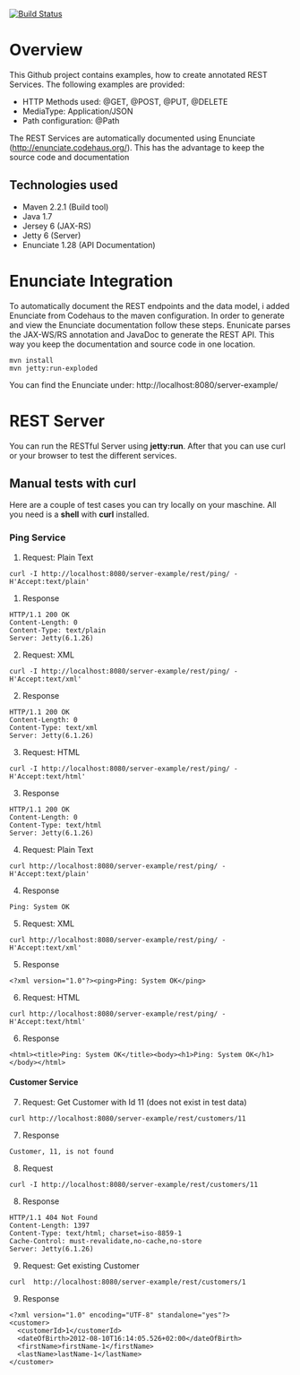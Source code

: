 [![Build Status](https://buildhive.cloudbees.com/job/marcelbirkner/job/jersey-rest-server/badge/icon)](https://buildhive.cloudbees.com/job/marcelbirkner/job/jersey-rest-server/)

# Overview

This Github project contains examples, how to create annotated REST Services. The following examples are provided:

- HTTP Methods used: @GET, @POST, @PUT, @DELETE
- MediaType: Application/JSON
- Path configuration: @Path

The REST Services are automatically documented using Enunciate (http://enunciate.codehaus.org/). 
This has the advantage to keep the source code and documentation

## Technologies used

- Maven 2.2.1 (Build tool) 
- Java 1.7
- Jersey 6 (JAX-RS)
- Jetty 6 (Server)
- Enunciate 1.28 (API Documentation)


# Enunciate Integration

To automatically document the REST endpoints and the data model, i added Enunciate from Codehaus to the maven configuration. 
In order to generate and view the Enunciate documentation follow these steps. Enunicate parses the JAX-WS/RS annotation and JavaDoc 
to generate the REST API. This way you keep the documentation and source code in one location.

```
mvn install
mvn jetty:run-exploded
```

You can find the Enunciate under: http://localhost:8080/server-example/


# REST Server

You can run the RESTful Server using <b>jetty:run</b>. After that you can use curl or your browser to test the different services.

## Manual tests with curl

Here are a couple of test cases you can try locally on your maschine. All you need is a  <b>shell</b> with <b>curl</b> installed.

### Ping Service

1. Request: Plain Text
```
curl -I http://localhost:8080/server-example/rest/ping/ -H'Accept:text/plain' 
```

1. Response
```
HTTP/1.1 200 OK
Content-Length: 0
Content-Type: text/plain
Server: Jetty(6.1.26)
```

2. Request: XML
```
curl -I http://localhost:8080/server-example/rest/ping/ -H'Accept:text/xml' 
```

2. Response
```
HTTP/1.1 200 OK
Content-Length: 0
Content-Type: text/xml
Server: Jetty(6.1.26)
```

3. Request: HTML
```
curl -I http://localhost:8080/server-example/rest/ping/ -H'Accept:text/html' 
```

3. Response
```
HTTP/1.1 200 OK
Content-Length: 0
Content-Type: text/html
Server: Jetty(6.1.26)
```

4. Request: Plain Text
```
curl http://localhost:8080/server-example/rest/ping/ -H'Accept:text/plain' 
```

4. Response
```
Ping: System OK
```

5. Request: XML
```
curl http://localhost:8080/server-example/rest/ping/ -H'Accept:text/xml' 
```

5. Response
```
<?xml version="1.0"?><ping>Ping: System OK</ping>
```

6. Request: HTML
```
curl http://localhost:8080/server-example/rest/ping/ -H'Accept:text/html' 
```

6. Response
```
<html><title>Ping: System OK</title><body><h1>Ping: System OK</h1></body></html> 
```

<h4>Customer Service</h4>

7. Request: Get Customer with Id 11 (does not exist in test data)
```
curl http://localhost:8080/server-example/rest/customers/11
```

7. Response
```
Customer, 11, is not found
```

8. Request
```
curl -I http://localhost:8080/server-example/rest/customers/11
```

8. Response
```
HTTP/1.1 404 Not Found
Content-Length: 1397
Content-Type: text/html; charset=iso-8859-1
Cache-Control: must-revalidate,no-cache,no-store
Server: Jetty(6.1.26)
```

9. Request: Get existing Customer
```
curl  http://localhost:8080/server-example/rest/customers/1
```

9. Response
```
<?xml version="1.0" encoding="UTF-8" standalone="yes"?>
<customer>
  <customerId>1</customerId>
  <dateOfBirth>2012-08-10T16:14:05.526+02:00</dateOfBirth>
  <firstName>firstName-1</firstName>
  <lastName>lastName-1</lastName>
</customer>
```
